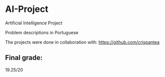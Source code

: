 # AI-Project
Artificial Intelligence Project

Problem descriptions in Portuguese

The projects were done in collaboration with: https://github.com/crispantea

## Final grade:
19.25/20
